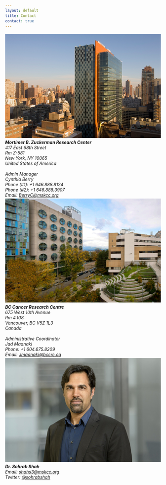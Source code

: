```yaml
---
layout: default
title: Contact
contact: true
---
```


<div class="row">
	<div class="col-md-3" style="padding: 0.19em 0">
		<img src="/assets/images/contact_page/msk_contact_page.jpg">
	</div>
	<div class="col-md-3">
		<address>
			<b>Mortimer B. Zuckerman Research Center</b> <br>
				417 East 68th Street<br>
				Rm Z-581<br>
				New York, NY 10065<br>
				United States of America<br>
				<br>
				Admin Manager<br>
				Cynthia Berry<br>
				Phone (#1): +1 646.888.8124<br>
				Phone (#2): +1 646.888.3907<br>
				Email: <a href="mailto:BerryC@mskcc.org">BerryC@mskcc.org</a><br>
		</address>
	</div>
	<div class="col-md-3" style="padding: 0.19em 0">
		<img src="/assets/images/contact_page/bccancer_contact_page.jpg">
	</div>
	<div class="col-md-3">
		<address>
			<b>BC Cancer Research Centre</b> <br>
				675 West 10th Avenue<br>
				Rm 4.108<br>
				Vancouver, BC V5Z 1L3<br>
				Canada<br>
				<br>
				Administrative Coordinator <br>
				Jad Maanaki<br>
				Phone: +1 604.675.8209<br>
				Email: <a href="mailto:Jmaanaki@bccrc.ca">Jmaanaki@bccrc.ca</a> <br>
		</address>
	</div>
</div>

<div class="bigspacer"></div>

<div class="row">
	<div class="col-md-3" style="padding: 0.19em 0">
		<img src="/assets/images/contact_page/sshah_contact_page.jpg">
	</div>
	<div class="col-md-3">
		<address>
			<b>Dr. Sohrab Shah</b><br>
			Email: <a href="mailto:shahs3@mskcc.org">shahs3@mskcc.org</a> <br>
			Twitter: <a href="#" onclick='window.open("https://twitter.com/sohrabshah");return false;'> @sohrabshah</a><br>
		</address>
	</div>
</div>

<div class="bigspacer"></div>
